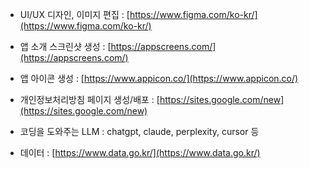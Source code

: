 - UI/UX 디자인, 이미지 편집 : [https://www.figma.com/ko-kr/](https://www.figma.com/ko-kr/)

- 앱 소개 스크린샷 생성 : [https://appscreens.com/](https://appscreens.com/)

- 앱 아이콘 생성 : [https://www.appicon.co/](https://www.appicon.co/)

- 개인정보처리방침 페이지 생성/배포 : [https://sites.google.com/new](https://sites.google.com/new)

- 코딩을 도와주는 LLM : chatgpt, claude, perplexity, cursor 등

- 데이터 : [https://www.data.go.kr/](https://www.data.go.kr/)